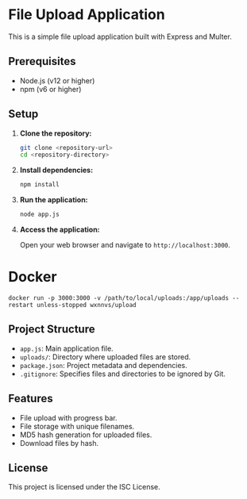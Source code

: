 # File Upload Application

This is a simple file upload application built with Express and Multer.

## Prerequisites

- Node.js (v12 or higher)
- npm (v6 or higher)

## Setup

1. **Clone the repository:**

    ```sh
    git clone <repository-url>
    cd <repository-directory>
    ```

2. **Install dependencies:**

    ```sh
    npm install
    ```

3. **Run the application:**

    ```sh
    node app.js
    ```

4. **Access the application:**

    Open your web browser and navigate to `http://localhost:3000`.

# Docker

`docker run -p 3000:3000 -v /path/to/local/uploads:/app/uploads --restart unless-stopped wxnnvs/upload`

## Project Structure

- `app.js`: Main application file.
- `uploads/`: Directory where uploaded files are stored.
- `package.json`: Project metadata and dependencies.
- `.gitignore`: Specifies files and directories to be ignored by Git.

## Features

- File upload with progress bar.
- File storage with unique filenames.
- MD5 hash generation for uploaded files.
- Download files by hash.

## License

This project is licensed under the ISC License.